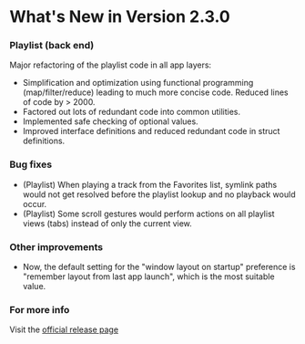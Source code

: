 #  What's New in Version 2.3.0

### Playlist (back end)

Major refactoring of the playlist code in all app layers:

* Simplification and optimization using functional programming (map/filter/reduce) leading to much more concise code. Reduced lines of code by > 2000.
* Factored out lots of redundant code into common utilities.
* Implemented safe checking of optional values.
* Improved interface definitions and reduced redundant code in struct definitions.

### Bug fixes

* (Playlist) When playing a track from the Favorites list, symlink paths would not get resolved before the playlist lookup and no playback would occur.
* (Playlist) Some scroll gestures would perform actions on all playlist views (tabs) instead of only the current view.

### Other improvements

* Now, the default setting for the "window layout on startup" preference is "remember layout from last app launch", which is the most suitable value.

### **For more info**
Visit the [official release page](https://github.com/maculateConception/aural-player/releases/tag/2.3.0)
